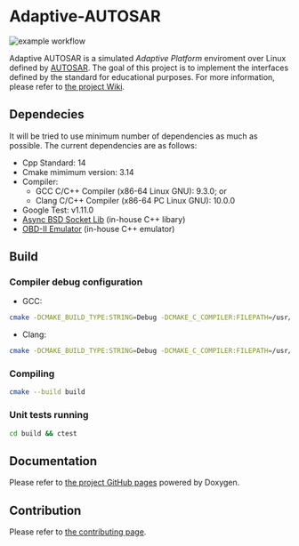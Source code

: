 # Adaptive-AUTOSAR
![example workflow](https://github.com/langroodi/Adaptive-AUTOSAR/actions/workflows/cmake.yml/badge.svg)

Adaptive AUTOSAR is a simulated _Adaptive Platform_ enviroment over Linux defined by [AUTOSAR](https://www.autosar.org/standards/adaptive-platform/). The goal of this project is to implement the interfaces defined by the standard for educational purposes. For more information, please refer to [the project Wiki](https://github.com/langroodi/Adaptive-AUTOSAR/wiki).

## Dependecies

It will be tried to use minimum number of dependencies as much as possible. The current dependencies are as follows:

- Cpp Standard: 14
- Cmake mimimum version: 3.14
- Compiler:
    - GCC C/C++ Compiler (x86-64 Linux GNU): 9.3.0; or
    - Clang C/C++ Compiler (x86-64 PC Linux GNU): 10.0.0
- Google Test: v1.11.0
- [Async BSD Socket Lib](https://github.com/langroodi/Async-BSD-Socket-Lib) (in-house C++ libary)
- [OBD-II Emulator](https://github.com/langroodi/OBD-II-Emulator) (in-house C++ emulator)


## Build

### Compiler debug configuration

- GCC:
```bash
cmake -DCMAKE_BUILD_TYPE:STRING=Debug -DCMAKE_C_COMPILER:FILEPATH=/usr/bin/x86_64-linux-gnu-gcc-9 -DCMAKE_CXX_COMPILER:FILEPATH=/usr/bin/x86_64-linux-gnu-g++-9 -S . -B build
```
- Clang:
```bash
cmake -DCMAKE_BUILD_TYPE:STRING=Debug -DCMAKE_C_COMPILER:FILEPATH=/usr/bin/clang-10 -DCMAKE_CXX_COMPILER:FILEPATH=/usr/bin/clang++-10 -S . -B build
```

### Compiling
```bash
cmake --build build
```

### Unit tests running
```bash
cd build && ctest
```

## Documentation

Please refer to [the project GitHub pages](https://langroodi.github.io/Adaptive-AUTOSAR/) powered by Doxygen.

## Contribution

Please refer to [the contributing page](https://github.com/langroodi/Adaptive-AUTOSAR/blob/master/CONTRIBUTING.md).
